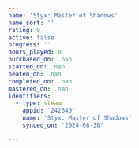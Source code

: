 ```yaml
---
name: 'Styx: Master of Shadows'
name_sort: ''
rating: 0
active: false
progress: ''
hours_played: 0
purchased_on: .nan
started_on: .nan
beaten_on: .nan
completed_on: .nan
mastered_on: .nan
identifiers:
  - type: steam
    appid: '242640'
    name: 'Styx: Master of Shadows'
    synced_on: '2024-08-30'

---
```

